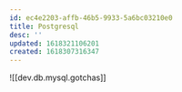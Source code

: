 ```yaml
---
id: ec4e2203-affb-46b5-9933-5a6bc03210e0
title: Postgresql
desc: ''
updated: 1618321106201
created: 1618307316347
---
```


![[dev.db.mysql.gotchas]]

